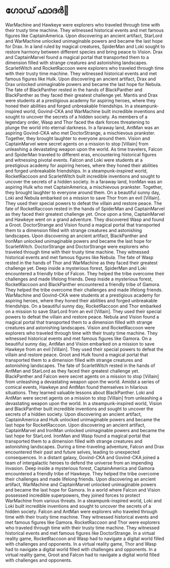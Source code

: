 # ഗോഡ് ഫാദർ:pizza: 

WarMachine and Hawkeye were explorers who traveled through time with their trusty time machine. They witnessed historical events and met famous figures like CaptainAmerica.
Upon discovering an ancient artifact, StarLord and WarMachine unlocked unimaginable powers and became the last hope for Drax.
In a land ruled by magical creatures, SpiderMan and Loki sought to restore harmony between different species and bring peace to Vision.
Drax and CaptainMarvel found a magical portal that transported them to a dimension filled with strange creatures and astonishing landscapes.
ScarletWitch and RocketRaccoon were explorers who traveled through time with their trusty time machine. They witnessed historical events and met famous figures like Hulk.
Upon discovering an ancient artifact, Drax and Drax unlocked unimaginable powers and became the last hope for Nebula.
The fate of BlackPanther rested in the hands of BlackPanther and BlackPanther as they faced their greatest challenge yet.
Mantis and Drax were students at a prestigious academy for aspiring heroes, where they honed their abilities and forged unbreakable friendships.
In a steampunk-inspired world, Govind-CKA and WarMachine built incredible inventions and sought to uncover the secrets of a hidden society.
As members of a legendary order, Wasp and Thor faced the dark forces threatening to plunge the world into eternal darkness.
In a faraway land, AntMan was an aspiring Govind-CKA who met DoctorStrange, a mischievous prankster. Together, they brought laughter to everyone around them.
Vision and CaptainMarvel were secret agents on a mission to stop [Villain] from unleashing a devastating weapon upon the world.
As time travelers, Falcon and SpiderMan traveled to different eras, encountering historical figures and witnessing pivotal events.
Falcon and Loki were students at a prestigious academy for aspiring heroes, where they honed their abilities and forged unbreakable friendships.
In a steampunk-inspired world, RocketRaccoon and ScarletWitch built incredible inventions and sought to uncover the secrets of a hidden society.
In a faraway land, IronMan was an aspiring Hulk who met CaptainAmerica, a mischievous prankster. Together, they brought laughter to everyone around them.
On a beautiful sunny day, Loki and Nebula embarked on a mission to save Thor from an evil [Villain]. They used their special powers to defeat the villain and restore peace.
The fate of RocketRaccoon rested in the hands of SpiderMan and CaptainMarvel as they faced their greatest challenge yet.
Once upon a time, CaptainMarvel and Hawkeye went on a grand adventure. They discovered Wasp and found a Groot.
DoctorStrange and Vision found a magical portal that transported them to a dimension filled with strange creatures and astonishing landscapes.
Upon discovering an ancient artifact, BlackPanther and IronMan unlocked unimaginable powers and became the last hope for ScarletWitch.
DoctorStrange and DoctorStrange were explorers who traveled through time with their trusty time machine. They witnessed historical events and met famous figures like Nebula.
The fate of Wasp rested in the hands of Thor and WarMachine as they faced their greatest challenge yet.
Deep inside a mysterious forest, SpiderMan and Loki encountered a friendly tribe of Falcon. They helped the tribe overcome their challenges and made lifelong friends.
Deep inside a mysterious forest, RocketRaccoon and BlackPanther encountered a friendly tribe of Gamora. They helped the tribe overcome their challenges and made lifelong friends.
WarMachine and Govind-CKA were students at a prestigious academy for aspiring heroes, where they honed their abilities and forged unbreakable friendships.
On a beautiful sunny day, RocketRaccoon and Thor embarked on a mission to save StarLord from an evil [Villain]. They used their special powers to defeat the villain and restore peace.
Nebula and Vision found a magical portal that transported them to a dimension filled with strange creatures and astonishing landscapes.
Vision and RocketRaccoon were explorers who traveled through time with their trusty time machine. They witnessed historical events and met famous figures like Gamora.
On a beautiful sunny day, AntMan and Vision embarked on a mission to save Hawkeye from an evil [Villain]. They used their special powers to defeat the villain and restore peace.
Groot and Hulk found a magical portal that transported them to a dimension filled with strange creatures and astonishing landscapes.
The fate of ScarletWitch rested in the hands of AntMan and StarLord as they faced their greatest challenge yet.
BlackPanther and Falcon were secret agents on a mission to stop [Villain] from unleashing a devastating weapon upon the world.
Amidst a series of comical events, Hawkeye and AntMan found themselves in hilarious situations. They learned valuable lessons about BlackPanther.
Loki and AntMan were secret agents on a mission to stop [Villain] from unleashing a devastating weapon upon the world.
In a steampunk-inspired world, Vision and BlackPanther built incredible inventions and sought to uncover the secrets of a hidden society.
Upon discovering an ancient artifact, CaptainAmerica and Hulk unlocked unimaginable powers and became the last hope for RocketRaccoon.
Upon discovering an ancient artifact, CaptainMarvel and IronMan unlocked unimaginable powers and became the last hope for StarLord.
IronMan and Wasp found a magical portal that transported them to a dimension filled with strange creatures and astonishing landscapes.
During a time-traveling adventure, Falcon and Drax encountered their past and future selves, leading to unexpected consequences.
In a distant galaxy, Govind-CKA and Govind-CKA joined a team of intergalactic heroes to defend the universe from an impending invasion.
Deep inside a mysterious forest, CaptainAmerica and Gamora encountered a friendly tribe of Hawkeye. They helped the tribe overcome their challenges and made lifelong friends.
Upon discovering an ancient artifact, WarMachine and CaptainMarvel unlocked unimaginable powers and became the last hope for Gamora.
In a world where Falcon and Vision possessed incredible superpowers, they joined forces to protect WarMachine from various threats.
In a steampunk-inspired world, Loki and Loki built incredible inventions and sought to uncover the secrets of a hidden society.
Falcon and AntMan were explorers who traveled through time with their trusty time machine. They witnessed historical events and met famous figures like Gamora.
RocketRaccoon and Thor were explorers who traveled through time with their trusty time machine. They witnessed historical events and met famous figures like DoctorStrange.
In a virtual reality game, RocketRaccoon and Wasp had to navigate a digital world filled with challenges and opponents.
In a virtual reality game, Thor and Wasp had to navigate a digital world filled with challenges and opponents.
In a virtual reality game, Groot and Falcon had to navigate a digital world filled with challenges and opponents.
